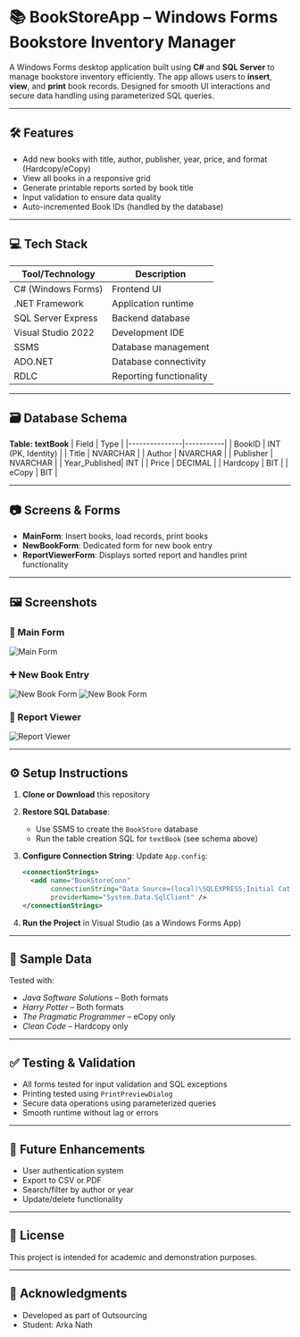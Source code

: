 # 📚 BookStoreApp – Windows Forms Bookstore Inventory Manager

A Windows Forms desktop application built using **C#** and **SQL Server** to manage bookstore inventory efficiently. The app allows users to **insert**, **view**, and **print** book records. Designed for smooth UI interactions and secure data handling using parameterized SQL queries.

---

## 🛠 Features

- Add new books with title, author, publisher, year, price, and format (Hardcopy/eCopy)
- View all books in a responsive grid
- Generate printable reports sorted by book title
- Input validation to ensure data quality
- Auto-incremented Book IDs (handled by the database)

---

## 💻 Tech Stack

| Tool/Technology | Description |
|-----------------|-------------|
| C# (Windows Forms) | Frontend UI |
| .NET Framework | Application runtime |
| SQL Server Express | Backend database |
| Visual Studio 2022 | Development IDE |
| SSMS | Database management |
| ADO.NET | Database connectivity |
| RDLC | Reporting functionality |

---

## 🗃 Database Schema

**Table: textBook**
| Field         | Type      |
|---------------|-----------|
| BookID        | INT (PK, Identity) |
| Title         | NVARCHAR  |
| Author        | NVARCHAR  |
| Publisher     | NVARCHAR  |
| Year_Published| INT       |
| Price         | DECIMAL   |
| Hardcopy      | BIT       |
| eCopy         | BIT       |

---

## 📷 Screens & Forms

- **MainForm**: Insert books, load records, print books
- **NewBookForm**: Dedicated form for new book entry
- **ReportViewerForm**: Displays sorted report and handles print functionality

---

## 🖼️ Screenshots

### 📘 Main Form
![Main Form](Images/app.PNG)

### ➕ New Book Entry
![New Book Form](Images/nsert.PNG)
![New Book Form](Images/loaded.PNG)


### 📄 Report Viewer
![Report Viewer](Images/final.PNG)

---

## ⚙️ Setup Instructions

1. **Clone or Download** this repository
2. **Restore SQL Database**: 
    - Use SSMS to create the `BookStore` database
    - Run the table creation SQL for `textBook` (see schema above)
3. **Configure Connection String**:
    Update `App.config`:

    ```xml
    <connectionStrings>
      <add name="BookStoreConn" 
           connectionString="Data Source=(local)\SQLEXPRESS;Initial Catalog=BookStore;Integrated Security=True" 
           providerName="System.Data.SqlClient" />
    </connectionStrings>
    ```

4. **Run the Project** in Visual Studio (as a Windows Forms App)

---

## 🧪 Sample Data

Tested with:

- _Java Software Solutions_ – Both formats  
- _Harry Potter_ – Both formats  
- _The Pragmatic Programmer_ – eCopy only  
- _Clean Code_ – Hardcopy only

---

## ✅ Testing & Validation

- All forms tested for input validation and SQL exceptions
- Printing tested using `PrintPreviewDialog`
- Secure data operations using parameterized queries
- Smooth runtime without lag or errors

---

## 📌 Future Enhancements

- User authentication system
- Export to CSV or PDF
- Search/filter by author or year
- Update/delete functionality

---

## 📄 License

This project is intended for academic and demonstration purposes.

---

## 🙌 Acknowledgments

- Developed as part of Outsourcing
- Student: Arka Nath

